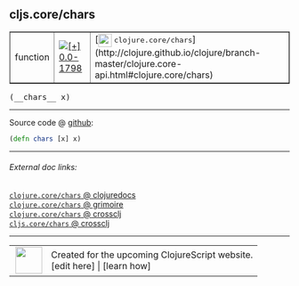 ## cljs.core/chars



 <table border="1">
<tr>
<td>function</td>
<td><a href="https://github.com/cljsinfo/cljs-api-docs/tree/0.0-1798"><img valign="middle" alt="[+] 0.0-1798" title="Added in 0.0-1798" src="https://img.shields.io/badge/+-0.0--1798-lightgrey.svg"></a> </td>
<td>
[<img height="24px" valign="middle" src="http://i.imgur.com/1GjPKvB.png"> <samp>clojure.core/chars</samp>](http://clojure.github.io/clojure/branch-master/clojure.core-api.html#clojure.core/chars)
</td>
</tr>
</table>


 <samp>
(__chars__ x)<br>
</samp>

---







Source code @ [github](https://github.com/clojure/clojurescript/blob/r1835/src/cljs/cljs/core.cljs#L1585):

```clj
(defn chars [x] x)
```

<!--
Repo - tag - source tree - lines:

 <pre>
clojurescript @ r1835
└── src
    └── cljs
        └── cljs
            └── <ins>[core.cljs:1585](https://github.com/clojure/clojurescript/blob/r1835/src/cljs/cljs/core.cljs#L1585)</ins>
</pre>

-->

---



###### External doc links:

[`clojure.core/chars` @ clojuredocs](http://clojuredocs.org/clojure.core/chars)<br>
[`clojure.core/chars` @ grimoire](http://conj.io/store/v1/org.clojure/clojure/1.7.0-beta3/clj/clojure.core/chars/)<br>
[`clojure.core/chars` @ crossclj](http://crossclj.info/fun/clojure.core/chars.html)<br>
[`cljs.core/chars` @ crossclj](http://crossclj.info/fun/cljs.core.cljs/chars.html)<br>

---

 <table>
<tr><td>
<img valign="middle" align="right" width="48px" src="http://i.imgur.com/Hi20huC.png">
</td><td>
Created for the upcoming ClojureScript website.<br>
[edit here] | [learn how]
</td></tr></table>

[edit here]:https://github.com/cljsinfo/cljs-api-docs/blob/master/cljsdoc/cljs.core/chars.cljsdoc
[learn how]:https://github.com/cljsinfo/cljs-api-docs/wiki/cljsdoc-files

<!--

This information was too distracting to show to readers, but I'll leave it
commented here since it is helpful to:

- pretty-print the data used to generate this document
- and show how to retrieve that data



The API data for this symbol:

```clj
{:ns "cljs.core",
 :name "chars",
 :signature ["[x]"],
 :history [["+" "0.0-1798"]],
 :type "function",
 :full-name-encode "cljs.core/chars",
 :source {:code "(defn chars [x] x)",
          :title "Source code",
          :repo "clojurescript",
          :tag "r1835",
          :filename "src/cljs/cljs/core.cljs",
          :lines [1585]},
 :full-name "cljs.core/chars",
 :clj-symbol "clojure.core/chars"}

```

Retrieve the API data for this symbol:

```clj
;; from Clojure REPL
(require '[clojure.edn :as edn])
(-> (slurp "https://raw.githubusercontent.com/cljsinfo/cljs-api-docs/catalog/cljs-api.edn")
    (edn/read-string)
    (get-in [:symbols "cljs.core/chars"]))
```

-->
